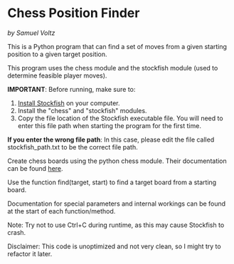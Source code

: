 Chess Position Finder
=====================
*by Samuel Voltz*

This is a Python program that can find a set of moves from a given starting position to a given target position.

This program uses the chess module and the stockfish module (used to determine feasible player moves).

**IMPORTANT**: Before running, make sure to:
1. [Install Stockfish](https://stockfishchess.org/) on your computer.
2. Install the "chess" and "stockfish" modules.
3. Copy the file location of the Stockfish executable file. You will need to enter this file path when starting the program for the first time.

**If you enter the wrong file path**: In this case, please edit the file called stockfish_path.txt to be the correct file path.

Create chess boards using the python chess module. Their documentation can be found [here](https://python-chess.readthedocs.io/en/latest/index.html).

Use the function find(target, start) to find a target board from a starting board.

Documentation for special parameters and internal workings can be found at the start of each function/method.

Note: Try not to use Ctrl+C during runtime, as this may cause Stockfish to crash.

Disclaimer: This code is unoptimized and not very clean, so I might try to refactor it later.